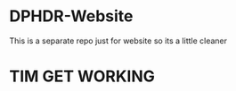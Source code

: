 # DPHDR-Website

This is a separate repo just for website so its a little cleaner

# TIM GET WORKING
